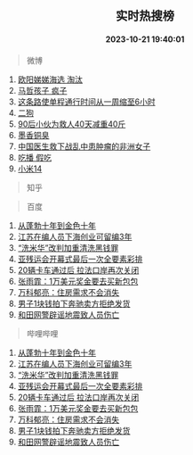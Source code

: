 <div align="center"><h2>实时热搜榜</h2><h4>2023-10-21 19:40:01</h4></div>

> 微博  

1. [欧阳娣娣海选 淘汰](https://s.weibo.com/weibo?q=%E6%AC%A7%E9%98%B3%E5%A8%A3%E5%A8%A3%E6%B5%B7%E9%80%89%20%E6%B7%98%E6%B1%B0&t=31&band_rank=1&Refer=top)<br />
2. [马哲孩子 疯子](https://s.weibo.com/weibo?q=%E9%A9%AC%E5%93%B2%E5%AD%A9%E5%AD%90%20%E7%96%AF%E5%AD%90&t=31&band_rank=2&Refer=top)<br />
3. [这条路使单程通行时间从一周缩至6小时](https://s.weibo.com/weibo?q=%23%E8%BF%99%E6%9D%A1%E8%B7%AF%E4%BD%BF%E5%8D%95%E7%A8%8B%E9%80%9A%E8%A1%8C%E6%97%B6%E9%97%B4%E4%BB%8E%E4%B8%80%E5%91%A8%E7%BC%A9%E8%87%B36%E5%B0%8F%E6%97%B6%23&t=31&band_rank=3&Refer=top)<br />
4. [二狗](https://s.weibo.com/weibo?q=%E4%BA%8C%E7%8B%97&t=31&band_rank=4&Refer=top)<br />
5. [90后小伙为救人40天减重40斤](https://s.weibo.com/weibo?q=%2390%E5%90%8E%E5%B0%8F%E4%BC%99%E4%B8%BA%E6%95%91%E4%BA%BA40%E5%A4%A9%E5%87%8F%E9%87%8D40%E6%96%A4%23&t=31&band_rank=5&Refer=top)<br />
6. [墨香铜臭](https://s.weibo.com/weibo?q=%E5%A2%A8%E9%A6%99%E9%93%9C%E8%87%AD&t=31&band_rank=6&Refer=top)<br />
7. [中国医生救下战乱中患肿瘤的非洲女子](https://s.weibo.com/weibo?q=%23%E4%B8%AD%E5%9B%BD%E5%8C%BB%E7%94%9F%E6%95%91%E4%B8%8B%E6%88%98%E4%B9%B1%E4%B8%AD%E6%82%A3%E8%82%BF%E7%98%A4%E7%9A%84%E9%9D%9E%E6%B4%B2%E5%A5%B3%E5%AD%90%23&t=31&band_rank=7&Refer=top)<br />
8. [吃播 假吃](https://s.weibo.com/weibo?q=%E5%90%83%E6%92%AD%20%E5%81%87%E5%90%83&t=31&band_rank=8&Refer=top)<br />
9. [小米14](https://s.weibo.com/weibo?q=%E5%B0%8F%E7%B1%B314&t=31&band_rank=9&Refer=top)<br />

> 知乎  


> 百度  

1. [从蓬勃十年到金色十年](https://www.baidu.com/s?wd=%E4%BB%8E%E8%93%AC%E5%8B%83%E5%8D%81%E5%B9%B4%E5%88%B0%E9%87%91%E8%89%B2%E5%8D%81%E5%B9%B4&sa=fyb_news&rsv_dl=fyb_news)<br />
2. [江苏在编人员下海创业可留编3年](https://www.baidu.com/s?wd=%E6%B1%9F%E8%8B%8F%E5%9C%A8%E7%BC%96%E4%BA%BA%E5%91%98%E4%B8%8B%E6%B5%B7%E5%88%9B%E4%B8%9A%E5%8F%AF%E7%95%99%E7%BC%963%E5%B9%B4&sa=fyb_news&rsv_dl=fyb_news)<br />
3. [“洗米华”改判加重清洗黑钱罪](https://www.baidu.com/s?wd=%E2%80%9C%E6%B4%97%E7%B1%B3%E5%8D%8E%E2%80%9D%E6%94%B9%E5%88%A4%E5%8A%A0%E9%87%8D%E6%B8%85%E6%B4%97%E9%BB%91%E9%92%B1%E7%BD%AA&sa=fyb_news&rsv_dl=fyb_news)<br />
4. [亚残运会开幕式最后一次全要素彩排](https://www.baidu.com/s?wd=%E4%BA%9A%E6%AE%8B%E8%BF%90%E4%BC%9A%E5%BC%80%E5%B9%95%E5%BC%8F%E6%9C%80%E5%90%8E%E4%B8%80%E6%AC%A1%E5%85%A8%E8%A6%81%E7%B4%A0%E5%BD%A9%E6%8E%92&sa=fyb_news&rsv_dl=fyb_news)<br />
5. [20辆卡车通过后 拉法口岸再次关闭](https://www.baidu.com/s?wd=20%E8%BE%86%E5%8D%A1%E8%BD%A6%E9%80%9A%E8%BF%87%E5%90%8E+%E6%8B%89%E6%B3%95%E5%8F%A3%E5%B2%B8%E5%86%8D%E6%AC%A1%E5%85%B3%E9%97%AD&sa=fyb_news&rsv_dl=fyb_news)<br />
6. [张雨霏：1万美元奖金要去买新包包](https://www.baidu.com/s?wd=%E5%BC%A0%E9%9B%A8%E9%9C%8F%EF%BC%9A1%E4%B8%87%E7%BE%8E%E5%85%83%E5%A5%96%E9%87%91%E8%A6%81%E5%8E%BB%E4%B9%B0%E6%96%B0%E5%8C%85%E5%8C%85&sa=fyb_news&rsv_dl=fyb_news)<br />
7. [万科郁亮：住房需求不会消失](https://www.baidu.com/s?wd=%E4%B8%87%E7%A7%91%E9%83%81%E4%BA%AE%EF%BC%9A%E4%BD%8F%E6%88%BF%E9%9C%80%E6%B1%82%E4%B8%8D%E4%BC%9A%E6%B6%88%E5%A4%B1&sa=fyb_news&rsv_dl=fyb_news)<br />
8. [男子1块钱拍下奔驰卖方拒绝发货](https://www.baidu.com/s?wd=%E7%94%B7%E5%AD%901%E5%9D%97%E9%92%B1%E6%8B%8D%E4%B8%8B%E5%A5%94%E9%A9%B0%E5%8D%96%E6%96%B9%E6%8B%92%E7%BB%9D%E5%8F%91%E8%B4%A7&sa=fyb_news&rsv_dl=fyb_news)<br />
9. [和田网警辟谣地震致人员伤亡](https://www.baidu.com/s?wd=%E5%92%8C%E7%94%B0%E7%BD%91%E8%AD%A6%E8%BE%9F%E8%B0%A3%E5%9C%B0%E9%9C%87%E8%87%B4%E4%BA%BA%E5%91%98%E4%BC%A4%E4%BA%A1&sa=fyb_news&rsv_dl=fyb_news)<br />

> 哔哩哔哩  

1. [从蓬勃十年到金色十年](https://www.baidu.com/s?wd=%E4%BB%8E%E8%93%AC%E5%8B%83%E5%8D%81%E5%B9%B4%E5%88%B0%E9%87%91%E8%89%B2%E5%8D%81%E5%B9%B4&sa=fyb_news&rsv_dl=fyb_news)<br />
2. [江苏在编人员下海创业可留编3年](https://www.baidu.com/s?wd=%E6%B1%9F%E8%8B%8F%E5%9C%A8%E7%BC%96%E4%BA%BA%E5%91%98%E4%B8%8B%E6%B5%B7%E5%88%9B%E4%B8%9A%E5%8F%AF%E7%95%99%E7%BC%963%E5%B9%B4&sa=fyb_news&rsv_dl=fyb_news)<br />
3. [“洗米华”改判加重清洗黑钱罪](https://www.baidu.com/s?wd=%E2%80%9C%E6%B4%97%E7%B1%B3%E5%8D%8E%E2%80%9D%E6%94%B9%E5%88%A4%E5%8A%A0%E9%87%8D%E6%B8%85%E6%B4%97%E9%BB%91%E9%92%B1%E7%BD%AA&sa=fyb_news&rsv_dl=fyb_news)<br />
4. [亚残运会开幕式最后一次全要素彩排](https://www.baidu.com/s?wd=%E4%BA%9A%E6%AE%8B%E8%BF%90%E4%BC%9A%E5%BC%80%E5%B9%95%E5%BC%8F%E6%9C%80%E5%90%8E%E4%B8%80%E6%AC%A1%E5%85%A8%E8%A6%81%E7%B4%A0%E5%BD%A9%E6%8E%92&sa=fyb_news&rsv_dl=fyb_news)<br />
5. [20辆卡车通过后 拉法口岸再次关闭](https://www.baidu.com/s?wd=20%E8%BE%86%E5%8D%A1%E8%BD%A6%E9%80%9A%E8%BF%87%E5%90%8E+%E6%8B%89%E6%B3%95%E5%8F%A3%E5%B2%B8%E5%86%8D%E6%AC%A1%E5%85%B3%E9%97%AD&sa=fyb_news&rsv_dl=fyb_news)<br />
6. [张雨霏：1万美元奖金要去买新包包](https://www.baidu.com/s?wd=%E5%BC%A0%E9%9B%A8%E9%9C%8F%EF%BC%9A1%E4%B8%87%E7%BE%8E%E5%85%83%E5%A5%96%E9%87%91%E8%A6%81%E5%8E%BB%E4%B9%B0%E6%96%B0%E5%8C%85%E5%8C%85&sa=fyb_news&rsv_dl=fyb_news)<br />
7. [万科郁亮：住房需求不会消失](https://www.baidu.com/s?wd=%E4%B8%87%E7%A7%91%E9%83%81%E4%BA%AE%EF%BC%9A%E4%BD%8F%E6%88%BF%E9%9C%80%E6%B1%82%E4%B8%8D%E4%BC%9A%E6%B6%88%E5%A4%B1&sa=fyb_news&rsv_dl=fyb_news)<br />
8. [男子1块钱拍下奔驰卖方拒绝发货](https://www.baidu.com/s?wd=%E7%94%B7%E5%AD%901%E5%9D%97%E9%92%B1%E6%8B%8D%E4%B8%8B%E5%A5%94%E9%A9%B0%E5%8D%96%E6%96%B9%E6%8B%92%E7%BB%9D%E5%8F%91%E8%B4%A7&sa=fyb_news&rsv_dl=fyb_news)<br />
9. [和田网警辟谣地震致人员伤亡](https://www.baidu.com/s?wd=%E5%92%8C%E7%94%B0%E7%BD%91%E8%AD%A6%E8%BE%9F%E8%B0%A3%E5%9C%B0%E9%9C%87%E8%87%B4%E4%BA%BA%E5%91%98%E4%BC%A4%E4%BA%A1&sa=fyb_news&rsv_dl=fyb_news)<br />
